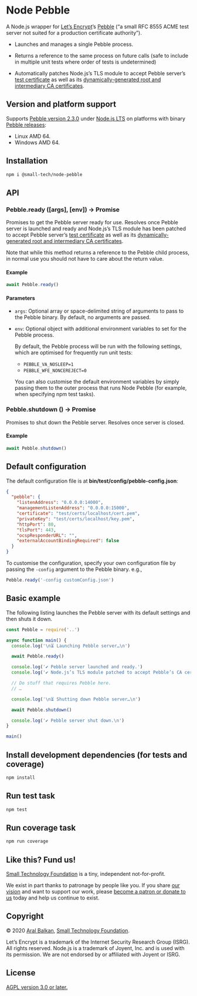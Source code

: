 # Node Pebble

A Node.js wrapper for [Let’s Encrypt](https://letsencrypt.org)’s [Pebble](https://github.com/letsencrypt/pebble) (“a small RFC 8555 ACME test server not suited for a production certificate authority”).

  - Launches and manages a single Pebble process.

  - Returns a reference to the same process on future calls (safe to include in multiple unit tests where order of tests is undetermined)

  - Automatically patches Node.js’s TLS module to accept Pebble server’s [test certificate](https://github.com/letsencrypt/pebble#avoiding-client-https-errors) as well as its [dynamically-generated root and intermediary CA certificates](https://github.com/letsencrypt/pebble#ca-root-and-intermediate-certificates).

## Version and platform support

Supports [Pebble version 2.3.0](https://github.com/letsencrypt/pebble/releases/tag/v2.3.0) under [Node.js LTS](https://nodejs.org/en/about/releases/) on platforms with binary [Pebble releases](https://github.com/letsencrypt/pebble/releases/):

  - Linux AMD 64.
  - Windows AMD 64.

## Installation

```sh
npm i @small-tech/node-pebble
```

## API

### Pebble.ready ([args], [env]) -> Promise<ChidProcess>

Promises to get the Pebble server ready for use. Resolves once Pebble server is launched and ready and Node.js’s TLS module has been patched to accept Pebble server’s [test certificate](https://github.com/letsencrypt/pebble#avoiding-client-https-errors) as well as its [dynamically-generated root and intermediary CA certificates](https://github.com/letsencrypt/pebble#ca-root-and-intermediate-certificates).

Note that while this method returns a reference to the Pebble child process, in normal use you should not have to care about the return value.

#### Example

```js
await Pebble.ready()
```

#### Parameters

  - `args`: Optional array or space-delimited string of arguments to pass to the Pebble binary. By default, no arguments are passed.

  - `env`: Optional object with additional environment variables to set for the Pebble process.

    By default, the Pebble process will be run with the following settings, which are optimised for frequently run unit tests:

    - `PEBBLE_VA_NOSLEEP=1`
    - `PEBBLE_WFE_NONCEREJECT=0`

    You can also customise the default environment variables by simply passing them to the outer process that runs Node Pebble (for example, when specifying npm test tasks).

### Pebble.shutdown () -> Promise

Promises to shut down the Pebble server. Resolves once server is closed.

#### Example

```js
await Pebble.shutdown()
```

## Default configuration

The default configuration file is at __bin/test/config/pebble-config.json__:

```json
{
  "pebble": {
    "listenAddress": "0.0.0.0:14000",
    "managementListenAddress": "0.0.0.0:15000",
    "certificate": "test/certs/localhost/cert.pem",
    "privateKey": "test/certs/localhost/key.pem",
    "httpPort": 80,
    "tlsPort": 443,
    "ocspResponderURL": "",
    "externalAccountBindingRequired": false
  }
}
```

To customise the configuration, specify your own configuration file by passing the `-config` argument to the Pebble binary. e.g.,

```js
Pebble.ready('-config customConfig.json')
```

## Basic example

The following listing launches the Pebble server with its default settings and then shuts it down.

```js
const Pebble = require('..')

async function main() {
  console.log('\n⏳ Launching Pebble server…\n')

  await Pebble.ready()

  console.log('✔ Pebble server launched and ready.')
  console.log('✔ Node.js’s TLS module patched to accept Pebble’s CA certificates.')

  // Do stuff that requires Pebble here.
  // …

  console.log('\n⏳ Shutting down Pebble server…\n')

  await Pebble.shutdown()

  console.log('✔ Pebble server shut down.\n')
}

main()
```

## Install development dependencies (for tests and coverage)

```sh
npm install
```

## Run test task

```sh
npm test
```

## Run coverage task

```sh
npm run coverage
```

## Like this? Fund us!

[Small Technology Foundation](https://small-tech.org) is a tiny, independent not-for-profit.

We exist in part thanks to patronage by people like you. If you share [our vision](https://small-tech.org/about/#small-technology) and want to support our work, please [become a patron or donate to us](https://small-tech.org/fund-us) today and help us continue to exist.

## Copyright

&copy; 2020 [Aral Balkan](https://ar.al), [Small Technology Foundation](https://small-tech.org).

Let’s Encrypt is a trademark of the Internet Security Research Group (ISRG). All rights reserved. Node.js is a trademark of Joyent, Inc. and is used with its permission. We are not endorsed by or affiliated with Joyent or ISRG.

## License

[AGPL version 3.0 or later.](https://www.gnu.org/licenses/agpl-3.0.en.html)
